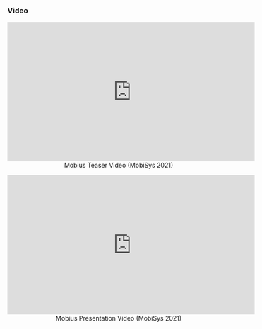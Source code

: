 ### Video

<p align="center">
<iframe width="560" height="315" src="https://www.youtube.com/embed/ufwMi3FM6bE" 
title="YouTube video player" frameborder="0" allow="accelerometer; autoplay; 
clipboard-write; encrypted-media; gyroscope; picture-in-picture" 
allowfullscreen></iframe>
<br>
Mobius Teaser Video (MobiSys 2021)
</p>

<p align="center">
<iframe width="560" height="315" src="https://www.youtube.com/embed/2Sntdpk_0xg"
title="YouTube video player" frameborder="0" allow="accelerometer; autoplay; 
clipboard-write; encrypted-media; gyroscope; picture-in-picture"
allowfullscreen></iframe>
<br>
Mobius Presentation Video (MobiSys 2021)
</p>

